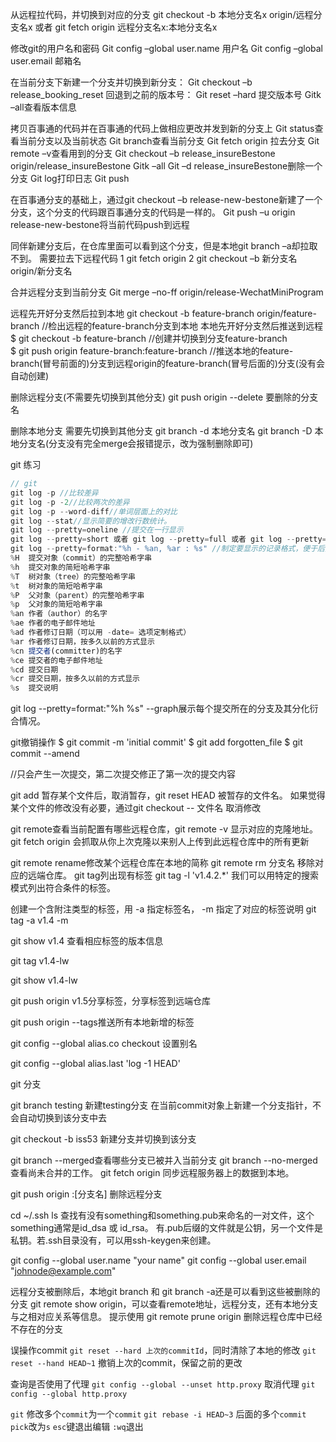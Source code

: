从远程拉代码，并切换到对应的分支
git checkout -b 本地分支名x origin/远程分支名x
或者
git fetch origin 远程分支名x:本地分支名x

修改git的用户名和密码
Git config –global user.name 用户名
Git config –global user.email 邮箱名


在当前分支下新建一个分支并切换到新分支：
Git checkout –b release_booking_reset
回退到之前的版本号：
Git reset –hard 提交版本号
Gitk –all查看版本信息


拷贝百事通的代码并在百事通的代码上做相应更改并发到新的分支上
Git status查看当前分支以及当前状态
Git branch查看当前分支
Git fetch origin 拉去分支
Git remote –v查看用到的分支
Git checkout –b release_insureBestone origin/release_insureBestone
Gitk –all
Git –d release_insureBestone删除一个分支
Git log打印日志
Git push

在百事通分支的基础上，通过git checkout –b release-new-bestone新建了一个分支，这个分支的代码跟百事通分支的代码是一样的。
Git push –u origin release-new-bestone将当前代码push到远程


同伴新建分支后，在仓库里面可以看到这个分支，但是本地git branch –a却拉取不到。
需要拉去下远程代码
1 git fetch origin
2 git checkout –b 新分支名 origin/新分支名



合并远程分支到当前分支
Git merge –no-ff origin/release-WechatMiniProgram

远程先开好分支然后拉到本地
git checkout -b feature-branch origin/feature-branch    //检出远程的feature-branch分支到本地
本地先开好分支然后推送到远程
$  git checkout -b feature-branch    //创建并切换到分支feature-branch  
$  git push origin feature-branch:feature-branch    //推送本地的feature-branch(冒号前面的)分支到远程origin的feature-branch(冒号后面的)分支(没有会自动创建)


删除远程分支(不需要先切换到其他分支)
git push origin --delete 要删除的分支名 

删除本地分支
需要先切换到其他分支
git branch -d 本地分支名
git branch -D 本地分支名(分支没有完全merge会报错提示，改为强制删除即可)


git 练习
```js
// git 
git log -p //比较差异
git log -p -2//比较两次的差异
git log -p --word-diff//单词层面上的对比 
git log --stat//显示简要的增改行数统计。
git log --pretty=oneline //提交在一行显示
git log --pretty=short 或者 git log --pretty=full 或者 git log --pretty=fuller
git log --pretty=format:"%h - %an, %ar : %s" //制定要显示的记录格式，便于后期编程提取分析。
%H	提交对象（commit）的完整哈希字串
%h	提交对象的简短哈希字串
%T	树对象（tree）的完整哈希字串
%t	树对象的简短哈希字串
%P	父对象（parent）的完整哈希字串
%p	父对象的简短哈希字串
%an	作者（author）的名字
%ae	作者的电子邮件地址
%ad	作者修订日期（可以用 -date= 选项定制格式）
%ar	作者修订日期，按多久以前的方式显示
%cn	提交者(committer)的名字
%ce	提交者的电子邮件地址
%cd	提交日期
%cr	提交日期，按多久以前的方式显示
%s	提交说明
```
git log --pretty=format:"%h %s" --graph展示每个提交所在的分支及其分化衍合情况。


git撤销操作
$ git commit -m 'initial commit'
$ git add forgotten_file
$ git commit --amend

//只会产生一次提交，第二次提交修正了第一次的提交内容

git add 暂存某个文件后，取消暂存，git reset HEAD 被暂存的文件名。
如果觉得某个文件的修改没有必要，通过git checkout -- 文件名 取消修改

git remote查看当前配置有哪些远程仓库，git remote -v 显示对应的克隆地址。
git fetch origin 会抓取从你上次克隆以来别人上传到此远程仓库中的所有更新

git remote rename修改某个远程仓库在本地的简称
git remote rm 分支名 移除对应的远端仓库。
git tag列出现有标签
git tag -l 'v1.4.2.*' 我们可以用特定的搜索模式列出符合条件的标签。

创建一个含附注类型的标签，用 -a 指定标签名， -m 指定了对应的标签说明
git tag -a v1.4 -m 

git show v1.4 查看相应标签的版本信息

git tag v1.4-lw

git show v1.4-lw

git push origin v1.5分享标签，分享标签到远端仓库

git push origin --tags推送所有本地新增的标签

git config --global alias.co checkout 设置别名

git config --global alias.last 'log -1 HEAD'


git 分支

git branch testing 新建testing分支 在当前commit对象上新建一个分支指针，不会自动切换到该分支中去

git checkout -b iss53 新建分支并切换到该分支

git branch --merged查看哪些分支已被并入当前分支
git branch --no-merged查看尚未合并的工作。
git fetch origin 同步远程服务器上的数据到本地。

git push origin :[分支名] 删除远程分支

<!--SSH公钥默认存储在账户的主目录下的~/.ssh目录 -->
cd ~/.ssh
ls
查找有没有something和something.pub来命名的一对文件，这个something通常是id_dsa 或 id_rsa。
有.pub后缀的文件就是公钥，另一个文件是私钥。若.ssh目录没有，可以用ssh-keygen来创建。


git config --global user.name "your name"
git config --global user.email "johnode@example.com"


远程分支被删除后，本地git branch 和 git branch -a还是可以看到这些被删除的分支
git remote show origin，可以查看remote地址，远程分支，还有本地分支与之相对应关系等信息。
提示使用
git remote prune origin 删除远程仓库中已经不存在的分支

误操作commit
`git reset --hard 上次的commitId`，同时清除了本地的修改
`git reset --hand HEAD~1` 撤销上次的commit，保留之前的更改

查询是否使用了代理
`git config --global --unset http.proxy` 
取消代理
`git config --global http.proxy` 

`git` 修改多个`commit`为一个`commit`
`git rebase -i HEAD~3`
后面的多个`commit pick`改为`s`
`esc`键退出编辑
`:wq`退出

